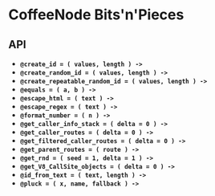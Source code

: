 

# CoffeeNode Bits'n'Pieces

## API

* **`@create_id = ( values, length ) ->`**
* **`@create_random_id = ( values, length ) ->`**
* **`@create_repeatable_random_id = ( values, length ) ->`**
* **`@equals = ( a, b ) ->`**
* **`@escape_html = ( text ) ->`**
* **`@escape_regex = ( text ) ->`**
* **`@format_number = ( n ) ->`**
* **`@get_caller_info_stack = ( delta = 0 ) ->`**
* **`@get_caller_routes = ( delta = 0 ) ->`**
* **`@get_filtered_caller_routes = ( delta = 0 ) ->`**
* **`@get_parent_routes = ( route ) ->`**
* **`@get_rnd = ( seed = 1, delta = 1 ) ->`**
* **`@get_V8_CallSite_objects = ( delta = 0 ) ->`**
* **`@id_from_text = ( text, length ) ->`**
* **`@pluck = ( x, name, fallback ) ->`**

